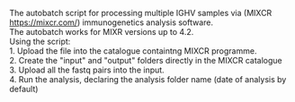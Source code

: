 The autobatch script for processing multiple IGHV samples via (MIXCR https://mixcr.com/) immunogenetics analysis software. <br>
The autobatch works for MIXR versions up to 4.2.<br>
Using the script:  <br> 1. Upload the file into the catalogue  containtng MIXCR programme.<br>
                    2. Create the "input" and "output" folders directly in the MIXCR catalogue<br>
                    3. Upload all the fastq pairs into the input.<br>
                    4. Run the analysis, declaring the analysis folder name (date of analysis by default)<br>
